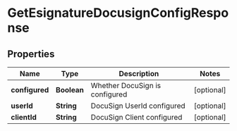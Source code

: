 

# GetEsignatureDocusignConfigResponse


## Properties

| Name | Type | Description | Notes |
|------------ | ------------- | ------------- | -------------|
|**configured** | **Boolean** | Whether DocuSign is configured |  [optional] |
|**userId** | **String** | DocuSign UserId configured |  [optional] |
|**clientId** | **String** | DocuSign Client configured |  [optional] |




